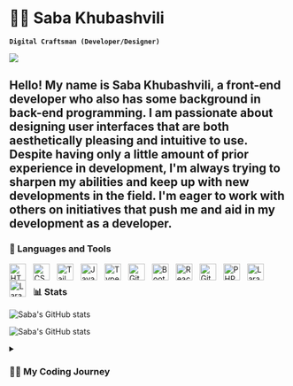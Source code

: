 # 🧝‍♂️ Saba Khubashvili

**`Digital Craftsman (Developer/Designer)`**

![](https://komarev.com/ghpvc/?username=SabaKhubashvili)

Hello! My name is Saba Khubashvili, a front-end developer who also has some background in back-end programming. I am passionate about designing user interfaces that are both aesthetically pleasing and intuitive to use. Despite having only a little amount of prior experience in development, I'm always trying to sharpen my abilities and keep up with new developments in the field. I'm eager to work with others on initiatives that push me and aid in my development as a developer.
---

### 🧰 Languages and Tools

<img align="left" alt="HTML" width="30px" style="padding-right:10px;" src="https://cdn.jsdelivr.net/gh/devicons/devicon/icons/html5/html5-plain.svg" />
<img align="left" alt="CSS" width="30px" style="padding-right:10px;" src="https://cdn.jsdelivr.net/gh/devicons/devicon/icons/css3/css3-plain.svg" />
<img align="left" alt="Tailwind" width="30px" style="padding-right:10px;" src="https://cdn.cdnlogo.com/logos/t/58/tailwind-css.svg" />
<img align="left" alt="JavaScript" width="30px" style="padding-right:10px;" src="https://cdn.jsdelivr.net/gh/devicons/devicon/icons/javascript/javascript-plain.svg" />
<img align="left" alt="TypeScript" width="30px" style="padding-right:10px;" src="https://cdn.jsdelivr.net/gh/devicons/devicon/icons/typescript/typescript-plain.svg" />
<img align="left" alt="Git" width="30px" style="padding-right:10px;" src="https://cdn.jsdelivr.net/gh/devicons/devicon/icons/git/git-original.svg" />
<img align="left" alt="Bootstrap" width="30px" style="padding-right:10px;" src="https://cdn.jsdelivr.net/gh/devicons/devicon/icons/bootstrap/bootstrap-original.svg" />
<img align="left" alt="React" width="30px" style="padding-right:10px;" src="https://cdn.jsdelivr.net/gh/devicons/devicon/icons/react/react-original.svg" />
<img align="left" alt="GitHub" width="30px" style="padding-right:10px;" src="https://cdn.jsdelivr.net/gh/devicons/devicon/icons/github/github-original.svg" />
<img align="left" alt="PHP" width="30px" style="padding-right:10px;" src="https://cdn.jsdelivr.net/gh/devicons/devicon/icons/php/php-original.svg" />
<img align="left" alt="Laravel" width="30px" style="padding-right:10px;" src="https://cdnjs.cloudflare.com/ajax/libs/simple-icons/3.2.0/laravel.svg" />
<img align="left" alt="Laravel" width="30px" style="padding-right:10px;" src="https://www.svgrepo.com/show/369457/nextjs.svg" />

<br />

### 📊 Stats
![Saba's GitHub stats](http://github-profile-summary-cards.vercel.app/api/cards/profile-details?username=SabaKhubashvili&theme=2077)

![Saba's GitHub stats](https://github-profile-summary-cards.vercel.app/api/cards/stats?username=SabaKhubashvili&theme=2077)


<details>
 <summary><h3>👨‍💻 My Coding Journey</h3></summary>
 
Greetings! I'm a front-end developer by the name of Saba Khubashvili, and I've worked on both front-end and back-end projects. Three years ago, I enrolled in a web development program at Ug Limes, which marked the beginning of my foray into the world of web development. I developed a strong foundation in web development principles and learnt the fundamentals of HTML, CSS, and JavaScript during this program.

Since then, I've been developing my knowledge and skills while working on a variety of web development projects to obtain real-world experience. Now that I've advanced, I'm building personal websites and working as a freelancer.

Using my expertise in React, Typescript, and Tailwind, I design responsive, interactive, and intuitive websites with a focus on user-friendly interfaces. I like working on challenging projects that let me experiment with new tools and methods.

In addition to web development, UI/UX design is another area of interest for me, and I'm always trying to get better at it. I work hard to apply the best design techniques in all of my projects because I think that excellent design is crucial to producing wonderful user experiences.

I'm grateful that you took the time to look over my GitHub portfolio. Please feel free to contact me if you have any inquiries or would want to talk about prospective projects or collaborations.
  
 [Linkedin]: https://www.linkedin.com/in/საბა-ხუბაშვილი-b08910223/
  
 
 Gmail: khubashvili.saba12@gmail.com
  
  
